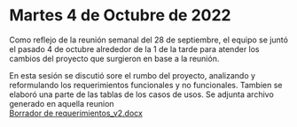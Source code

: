 # Martes 4 de Octubre de 2022

Como reflejo de la reunión semanal del 28 de septiembre, el equipo se juntó el pasado 4 de octubre alrededor de la 1 de la tarde para atender los cambios del proyecto que surgieron en base a la reunión.

En esta sesión se discutió sore el rumbo del proyecto, analizando y reformulando los requerimientos funcionales y no funcionales. Tambien se elaboró una parte de las tablas de los casos de usos. Se adjunta archivo generado en aquella reunion <br>
[Borrador de requerimientos_v2.docx](../Borrador%20de%20requerimientos_v2.docx)
